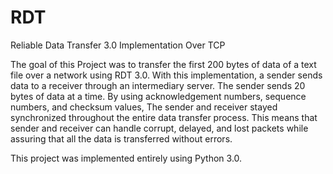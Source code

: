 # RDT
Reliable Data Transfer 3.0 Implementation Over TCP

The goal of this Project was to transfer the first 200 bytes of data of a text file over a network using RDT 3.0. With this implementation, a sender sends data to
a receiver through an intermediary server. The sender sends 20 bytes of data at a time. By using acknowledgement numbers, sequence numbers, and checksum values,
The sender and receiver stayed synchronized throughout the entire data transfer process. This means that sender and receiver can handle corrupt, delayed, and lost packets
while assuring that all the data is transferred without errors.

This project was implemented entirely using Python 3.0.
